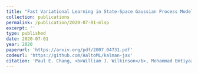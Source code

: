 ```yaml
---
title: "Fast Variational Learning in State-Space Gaussian Process Models"
collection: publications
permalink: /publication/2020-07-01-mlsp
excerpt: ''
type: published
date: 2020-07-01
year: 2020
paperurl: 'https://arxiv.org/pdf/2007.04731.pdf'
codeurl: 'https://github.com/AaltoML/kalman-jax'
citation: 'Paul E. Chang, <b>William J. Wilkinson</b>, Mohammad Emtiyaz Khan and Arno Solin, <i>Fast Variational Learning in State-Space Gaussian Process Models</i>, in International Workshop on Machine Learning for Signal Processing <b>(MLSP) 2020</b>.'
---
```


